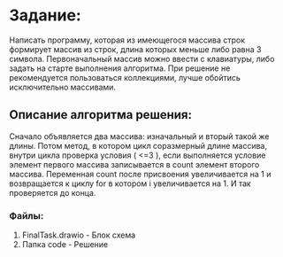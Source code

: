 # Задание:
Написать программу, которая из имеющегося массива строк формирует массив из строк, длина которых меньше либо равна 3 символа. Первоначальный массив можно ввести с клавиатуры, либо задать на старте выполнения алгоритма. При решение не рекомендуется пользоваться коллекциями, лучше обойтись исключительно массивами.
## Описание алгоритма решения:
Сначало объявляется два массива: изначальный и вторый такой же длины. Потом метод, в котором цикл соразмерный длине массива, внутри цикла проверка условия ( <=3 ), если выполняется условие элемент первого массива записывается в count элемент второго массива. Переменная count после присвоения увеличивается на 1 и возвращается к циклу for в котором i увеличивается на 1. И так проверяется до конца.
### Файлы:
1. FinalTask.drawio - Блок схема
2. Папка code - Решение